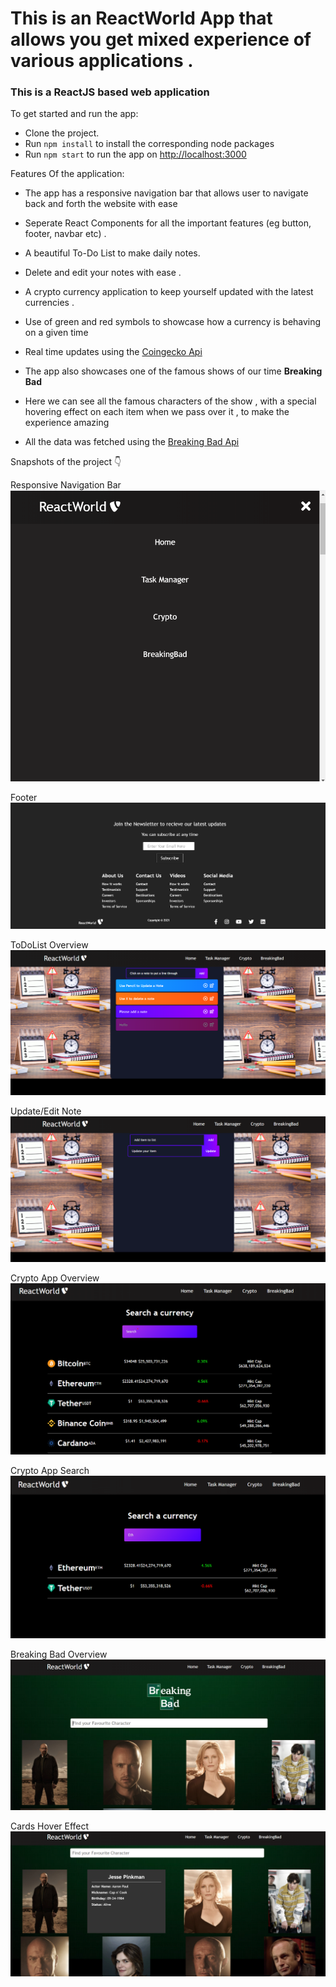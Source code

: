 # This is an ReactWorld App that allows you get mixed experience of various applications .

### This is a ReactJS based web application

To get started and run the app:

- Clone the project.
- Run `npm install` to install the corresponding node packages
- Run `npm start` to run the app on [http://localhost:3000](http://localhost:3000)

Features Of the application:

- The app has a responsive navigation bar that allows user to navigate back and forth the website with ease
- Seperate React Components for all the important features (eg button, footer, navbar etc) .
- A beautiful To-Do List to make daily notes.
- Delete and edit your notes with ease .
- A crypto currency application to keep yourself updated with the latest currencies .
- Use of green and red symbols to showcase how a currency is behaving on a given time
- Real time updates using the [Coingecko Api](https://www.coingecko.com/en/api)

- The app also showcases one of the famous shows of our time **Breaking Bad**
- Here we can see all the famous characters of the show , with a special hovering effect on each item when we pass over it , to make the experience amazing
- All the data was fetched using the [Breaking Bad Api](https://breakingbadapi.com/)

Snapshots of the project 👇

Responsive Navigation Bar
<img src="Screenshots/Responsive_navbar.png" alt="Responsive Navbar">

Footer
<img src="Screenshots/Footer.png" alt="Footer">

ToDoList Overview
<img src="Screenshots/Note_guide.png" alt="Todo App">

Update/Edit Note
<img src="Screenshots/Update_note.png" alt="UpdateTodo">

Crypto App Overview
<img src="Screenshots/CryptoApp.png" alt="Crypto App">

Crypto App Search
<img src="Screenshots/CryptoSearch.png" alt="Crypto App Search">

Breaking Bad Overview
<img src="Screenshots/BreakingBad.png" alt="Breaking Bad App">

Cards Hover Effect
<img src="Screenshots/Hover_Effect.png" alt="Hover Effect">
